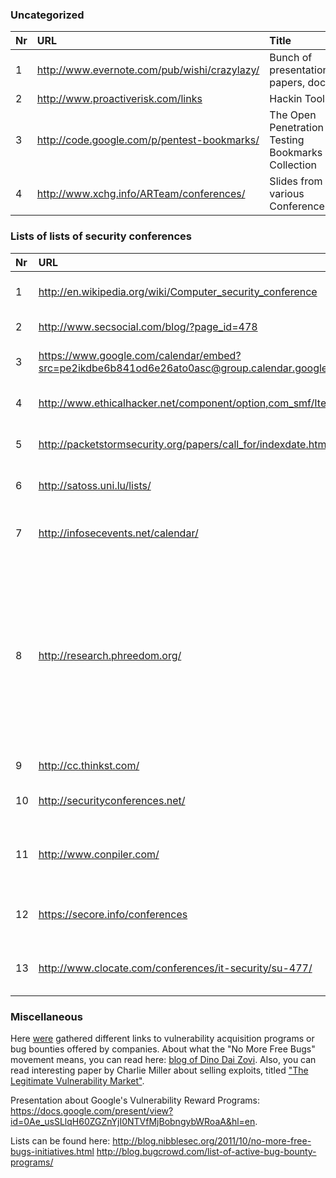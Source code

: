 ### Uncategorized ###

| **Nr** | **URL** | **Title** |
|:-------|:--------|:----------|
| 1      | http://www.evernote.com/pub/wishi/crazylazy/ | Bunch of presentations, papers, docs. |
| 2      | http://www.proactiverisk.com/links | Hackin Tools |
| 3      | http://code.google.com/p/pentest-bookmarks/ | The Open Penetration Testing Bookmarks Collection |
| 4      | http://www.xchg.info/ARTeam/conferences/ | Slides from various Conferences |


### Lists of lists of security conferences ###

| **Nr** | **URL** | **Title** |
|:-------|:--------|:----------|
| 1      | http://en.wikipedia.org/wiki/Computer_security_conference | Computer security conference |
| 2      | http://www.secsocial.com/blog/?page_id=478 | Security Conferences |
| 3      | https://www.google.com/calendar/embed?src=pe2ikdbe6b841od6e26ato0asc@group.calendar.google.com&gsessionid=OK | Information Security Conferences |
| 4      | http://www.ethicalhacker.net/component/option,com_smf/Itemid,54/action,calendar/ | Ethical Hacker Calendar |
| 5      | http://packetstormsecurity.org/papers/call_for/indexdate.html | Packet Storm CFP Monitor |
| 6      | http://satoss.uni.lu/lists/ | List of security conferences |
| 7      | http://infosecevents.net/calendar/ | Upcoming information security events |
| 8      | http://research.phreedom.org/ | The Security Research Index is a project indended to help the security community keep up with all the research presented at conferences around the world. |
| 9      | http://cc.thinkst.com/ | Con Collector |
| 10     | http://securityconferences.net/ | Computer Security Conferences |
| 11     | http://www.conpiler.com/ | CONpiler — Security conferences around the world |
| 12     | https://secore.info/conferences | SECurity Organizer & Reporter Exchange |
| 13     | http://www.clocate.com/conferences/it-security/su-477/ | Clocate - Conferences and Exhibitions |


### Miscellaneous ###

Here [were](were.md) gathered different links to vulnerability acquisition programs or
bug bounties offered by companies. About what the "No More Free Bugs" movement
means, you can read here: [blog of Dino Dai Zovi](http://trailofbits.com/2009/03/22/no-more-free-bugs/).
Also, you can read interesting paper by Charlie Miller about selling exploits,
titled ["The Legitimate Vulnerability Market"](http://weis2007.econinfosec.org/papers/29.pdf).

Presentation about Google's Vulnerability Reward Programs:
https://docs.google.com/present/view?id=0Ae_usSLlqH60ZGZnYjI0NTVfMjBobngybWRoaA&hl=en.

Lists can be found here:
http://blog.nibblesec.org/2011/10/no-more-free-bugs-initiatives.html
http://blog.bugcrowd.com/list-of-active-bug-bounty-programs/
